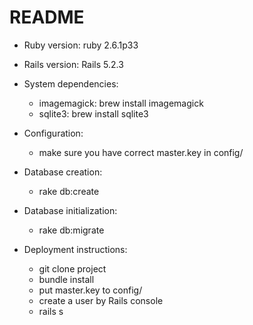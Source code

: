 
# README

* Ruby version: ruby 2.6.1p33

* Rails version: Rails 5.2.3

* System dependencies:
	* imagemagick: brew install imagemagick
	* sqlite3: brew install sqlite3


* Configuration:
	* make sure you have correct master.key in config/

* Database creation:
	* rake db:create

* Database initialization:
	* rake db:migrate

* Deployment instructions:
	*	git clone project
	*	bundle install
	*	put master.key to config/
	*	create a user by Rails console
	*	rails s
